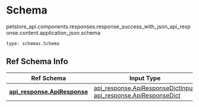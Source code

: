# Schema
petstore_api.components.responses.response_success_with_json_api_response.content.application_json.schema
```
type: schemas.Schema
```

## Ref Schema Info
Ref Schema | Input Type | Output Type
---------- | ---------- | -----------
[**api_response.ApiResponse**](../../../../../components/schema/api_response.md) | [api_response.ApiResponseDictInput](../../../../../components/schema/api_response.md#apiresponsedictinput), [api_response.ApiResponseDict](../../../../../components/schema/api_response.md#apiresponsedict) | [api_response.ApiResponseDict](../../../../../components/schema/api_response.md#apiresponsedict)
